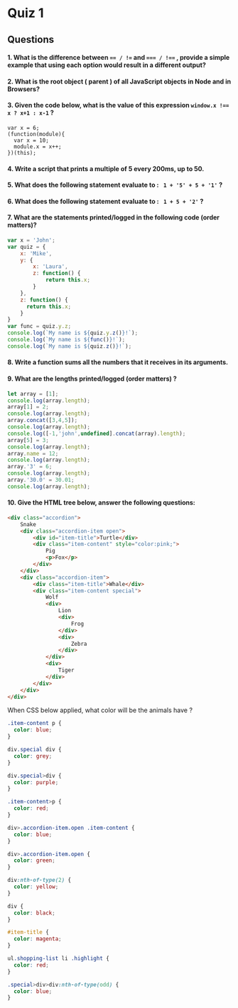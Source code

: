 # Quiz 1

## Questions

#### 1. What is the difference between `== / !=` and `=== / !==` , provide a simple example that using each option would result in a different output?

#### 2. What is the root object ( parent ) of all JavaScript objects in Node and in Browsers? 

#### 3. Given the code below,  what is the value of this expression `window.x !== x ? x+1 : x-1` ?

```
var x = 6;
(function(module){
  var x = 10;
  module.x = x++;
})(this);
```

#### 4. Write a script that prints a multiple of 5 every 200ms, up to 50. 

#### 5. What does the following statement evaluate to : ` 1 + '5' + 5 + '1'` ?

#### 6. What does the following statement evaluate to : ` 1 + 5 + '2'` ?

#### 7. What are the statements printed/logged in the following code (order matters)?  

```javascript
var x = 'John';
var quiz = {
    x: 'Mike',
    y: {
        x: 'Laura',
        z: function() {
            return this.x;
        }
    },
    z: function() {
      return this.x;
    }
}
var func = quiz.y.z;
console.log(`My name is ${quiz.y.z()}!`);
console.log(`My name is ${func()}!`);
console.log(`My name is ${quiz.z()}!`);
```

#### 8. Write a function sums all the numbers that it receives in its arguments.

#### 9. What are the lengths printed/logged (order matters) ?

```javascript
let array = [1];
console.log(array.length);
array[1] = 2;
console.log(array.length);
array.concat([3,4,5]);
console.log(array.length);
console.log([-1,'john',undefined].concat(array).length);
array[5] = 3;
console.log(array.length);
array.name = 12;
console.log(array.length);
array.'3' = 6;
console.log(array.length);
array.'30.0' = 30.01;
console.log(array.length);
```

#### 10. Give the HTML tree below, answer the following questions:

```html
<div class="accordion">
    Snake
    <div class="accordion-item open">
        <div id="item-title">Turtle</div>
        <div class="item-content" style="color:pink;">
            Pig
            <p>Fox</p>
        </div>
    </div>
    <div class="accordion-item">
        <div class="item-title">Whale</div>
        <div class="item-content special">
            Wolf
            <div>
                Lion
                <div>
                    Frog
                </div>
                <div>
                    Zebra
                </div>
            </div>
            <div>
                Tiger
            </div>
        </div>
    </div>
</div>
```

When CSS below applied, what color will be the animals have ?

```css
.item-content p {
  color: blue;
}

div.special div {
  color: grey;
}

div.special>div {
  color: purple;
}

.item-content>p {
  color: red;
}

div>.accordion-item.open .item-content {
  color: blue;
}

div>.accordion-item.open {
  color: green;
}

div:nth-of-type(2) {
  color: yellow;
}

div {
  color: black;
}

#item-title {
  color: magenta;
}

ul.shopping-list li .highlight {
  color: red;
}

.special>div>div:nth-of-type(odd) {
  color: blue;
}
```

​